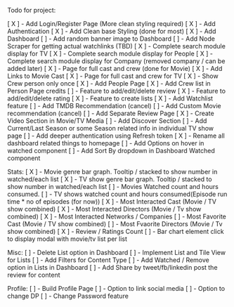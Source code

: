 Todo for project:

[ X ] - Add Login/Register Page (More clean styling required)
[ X ] - Add Authentication
[ X ] - Add Clean base Styling (done for most)
[ X ] - Add Dashboard
[ ] - Add random banner image to Dashboard
[ ] - Add Node Scraper for getting actual watchlinks (TBD)
[ X ] - Complete search module display for TV
[ X ] - Complete search module display for People
[ X ] - Complete search module display for Company (removed company / can be added later)
[ X ] - Page for full cast and crew (done for Movie)
[ X ] - Add Links to Movie Cast
[ X ] - Page for full cast and crew for TV
[ X ] - Show Crew person only once
[ X ] - Add People Page
[ X ] - Add Crew list in Person Page credits
[ ] - Feature to add/edit/delete review
[ X ] - Feature to add/edit/delete rating
[ X ] - Feature to create lists
[ X ] - Add Watchlist feature
[ ] - Add TMDB Recommendation (cancel)
[ ] - Add Custom Movie recommendation (cancel)
[ ] - Add Separate Review Page
[ X ] - Create Video Section in Movie/TV Media
[ ] - Add Discover Section
[ ] - Add Current/Last Season or some Season related info in individual TV show page
[ ] - Add deeper authentication using Refresh token
[ X ] - Rename all dashboard related things to homepage
[ ] - Add Options on hover in watched component
[ ] - Add Sort By dropdown in Dashboard Watched component

Stats:
[ X ] - Movie genre bar graph. Tooltip / stacked to show number in watched/each list
[ X ] - TV show genre bar graph. Tooltip / stacked to show number in watched/each list
[ ] - Movies Watched count and hours consumed.
[ ] - TV shows watched count and hours consumed(Episode run time \* no of episodes (for now))
[ X ] - Most Interacted Cast (Movie / TV show combined)
[ X ] - Most Interacted Directors (Movie / Tv show combined)
[ X ] - Most Interacted Networks / Companies
[ ] - Most Favorite Cast (Movie / TV show combined)
[ ] - Most Fvaorite Directors (Movie / Tv show combined)
[ X ] - Review / Ratings Count
[ ] - Bar chart element click to display modal with movie/tv list per list

Misc:
[ ] - Delete List option in Dashboard
[ ] - Implement List and Tile View for Lists
[ ] - Add Filters for Content Type
[ ] - Add Watched / Remove option in Lists in Dashboard
[ ] - Add Share by tweet/fb/linkedin post the review for content

Profile:
[ ] - Build Profile Page
[ ] - Option to link social media
[ ] - Option to change DP
[ ] - Change Password feature
